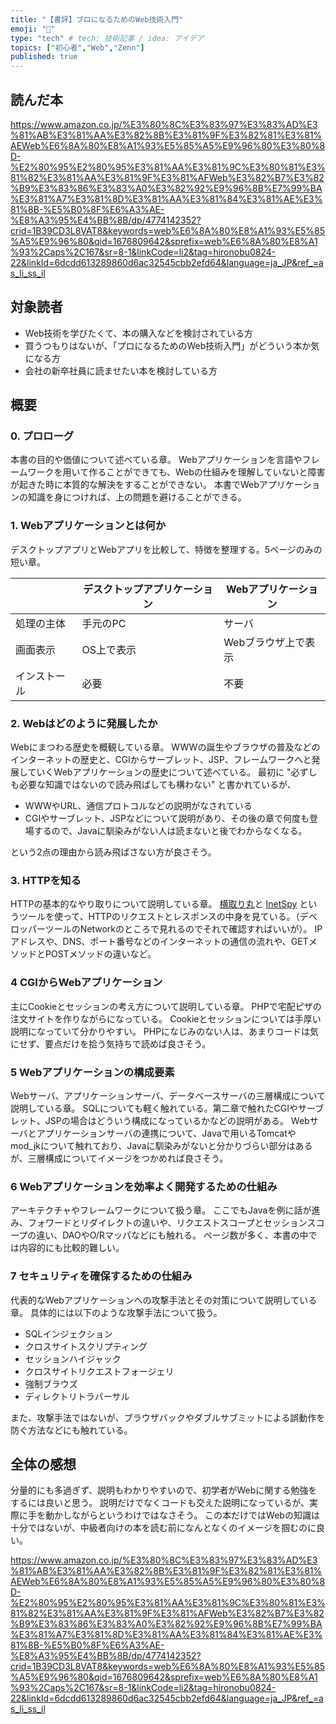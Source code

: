 ```yaml
---
title: "【書評】プロになるためのWeb技術入門"
emoji: "🎉"
type: "tech" # tech: 技術記事 / idea: アイデア
topics: ["初心者","Web","Zenn"]
published: true
---
```

## 読んだ本

https://www.amazon.co.jp/%E3%80%8C%E3%83%97%E3%83%AD%E3%81%AB%E3%81%AA%E3%82%8B%E3%81%9F%E3%82%81%E3%81%AEWeb%E6%8A%80%E8%A1%93%E5%85%A5%E9%96%80%E3%80%8D-%E2%80%95%E2%80%95%E3%81%AA%E3%81%9C%E3%80%81%E3%81%82%E3%81%AA%E3%81%9F%E3%81%AFWeb%E3%82%B7%E3%82%B9%E3%83%86%E3%83%A0%E3%82%92%E9%96%8B%E7%99%BA%E3%81%A7%E3%81%8D%E3%81%AA%E3%81%84%E3%81%AE%E3%81%8B-%E5%B0%8F%E6%A3%AE-%E8%A3%95%E4%BB%8B/dp/4774142352?crid=1B39CD3L8VAT8&keywords=web%E6%8A%80%E8%A1%93%E5%85%A5%E9%96%80&qid=1676809642&sprefix=web%E6%8A%80%E8%A1%93%2Caps%2C167&sr=8-1&linkCode=li2&tag=hironobu0824-22&linkId=6dcdd613289860d6ac32545cbb2efd64&language=ja_JP&ref_=as_li_ss_il

## 対象読者
- Web技術を学びたくて、本の購入などを検討されている方
- 買うつもりはないが、「プロになるためのWeb技術入門」がどういう本か気になる方
- 会社の新卒社員に読ませたい本を検討している方

## 概要
### 0. プロローグ
本書の目的や価値について述べている章。
Webアプリケーションを言語やフレームワークを用いて作ることができても、Webの仕組みを理解していないと障害が起きた時に本質的な解決をすることができない。
本書でWebアプリケーションの知識を身につければ、上の問題を避けることができる。

### 1. Webアプリケーションとは何か
デスクトップアプリとWebアプリを比較して、特徴を整理する。5ページのみの短い章。

|   |  デスクトップアプリケーション  | Webアプリケーション |
| ---- | ---- | ---- |
|  処理の主体 |  手元のPC  | サーバ |
|  画面表示 | OS上で表示  | Webブラウザ上で表示 |
|  インストール |  必要  | 不要 |

### 2. Webはどのように発展したか
Webにまつわる歴史を概観している章。
WWWの誕生やブラウザの普及などのインターネットの歴史と、CGIからサーブレット、JSP、フレームワークへと発展していくWebアプリケーションの歴史について述べている。
最初に "必ずしも必要な知識ではないので読み飛ばしても構わない" と書かれているが、
- WWWやURL、通信プロトコルなどの説明がなされている
- CGIやサーブレット、JSPなどについて説明があり、その後の章で何度も登場するので、Javaに馴染みがない人は読まないと後でわからなくなる。

という2点の理由から読み飛ばさない方が良さそう。

### 3. HTTPを知る
HTTPの基本的なやり取りについて説明している章。
[横取り丸](https://hide.maruo.co.jp/software/ydm.html)と [InetSpy](https://hide.maruo.co.jp/software/inetspy.html) というツールを使って、HTTPのリクエストとレスポンスの中身を見ている。（デベロッパーツールのNetworkのところで見れるのでそれで確認すればいいが）。
IPアドレスや、DNS、ポート番号などのインターネットの通信の流れや、GETメソッドとPOSTメソッドの違いなど。

### 4 CGIからWebアプリケーション
主にCookieとセッションの考え方について説明している章。
PHPで宅配ピザの注文サイトを作りながらになっている。
Cookieとセッションについては手厚い説明になっていて分かりやすい。
PHPになじみのない人は、あまりコードは気にせず、要点だけを拾う気持ちで読めば良さそう。

### 5 Webアプリケーションの構成要素
Webサーバ、アプリケーションサーバ、データベースサーバの三層構成について説明している章。
SQLについても軽く触れている。第二章で触れたCGIやサーブレット、JSPの場合はどういう構成になっているかなどの説明がある。
Webサーバとアプリケーションサーバの連携について、Javaで用いるTomcatやmod_jkについて触れており、Javaに馴染みがないと分かりづらい部分はあるが、三層構成についてイメージをつかめれば良さそう。

### 6 Webアプリケーションを効率よく開発するための仕組み
アーキテクチャやフレームワークについて扱う章。
ここでもJavaを例に話が進み、フォワードとリダイレクトの違いや、リクエストスコープとセッションスコープの違い、DAOやO/Rマッパなどにも触れる。
ページ数が多く、本書の中では内容的にも比較的難しい。

### 7 セキュリティを確保するための仕組み
代表的なWebアプリケーションへの攻撃手法とその対策について説明している章。
具体的には以下のような攻撃手法について扱う。
- SQLインジェクション
- クロスサイトスクリプティング
- セッションハイジャック
- クロスサイトリクエストフォージェリ
- 強制ブラウズ
- ディレクトリトラバーサル

また、攻撃手法ではないが、ブラウザバックやダブルサブミットによる誤動作を防ぐ方法などにも触れている。

## 全体の感想
分量的にも多過ぎず、説明もわかりやすいので、初学者がWebに関する勉強をするには良いと思う。
説明だけでなくコードも交えた説明になっているが、実際に手を動かしながらというわけではなさそう。
この本だけではWebの知識は十分ではないが、中級者向けの本を読む前になんとなくのイメージを掴むのに良い。

https://www.amazon.co.jp/%E3%80%8C%E3%83%97%E3%83%AD%E3%81%AB%E3%81%AA%E3%82%8B%E3%81%9F%E3%82%81%E3%81%AEWeb%E6%8A%80%E8%A1%93%E5%85%A5%E9%96%80%E3%80%8D-%E2%80%95%E2%80%95%E3%81%AA%E3%81%9C%E3%80%81%E3%81%82%E3%81%AA%E3%81%9F%E3%81%AFWeb%E3%82%B7%E3%82%B9%E3%83%86%E3%83%A0%E3%82%92%E9%96%8B%E7%99%BA%E3%81%A7%E3%81%8D%E3%81%AA%E3%81%84%E3%81%AE%E3%81%8B-%E5%B0%8F%E6%A3%AE-%E8%A3%95%E4%BB%8B/dp/4774142352?crid=1B39CD3L8VAT8&keywords=web%E6%8A%80%E8%A1%93%E5%85%A5%E9%96%80&qid=1676809642&sprefix=web%E6%8A%80%E8%A1%93%2Caps%2C167&sr=8-1&linkCode=li2&tag=hironobu0824-22&linkId=6dcdd613289860d6ac32545cbb2efd64&language=ja_JP&ref_=as_li_ss_il
